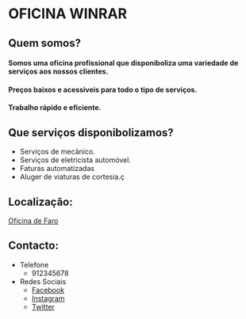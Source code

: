 # OFICINA WINRAR


## Quem somos?

#### Somos uma oficina profissional que disponiboliza uma variedade de serviços aos nossos clientes.
#### Preços baixos e acessiveis para todo o tipo de serviços.
#### Trabalho rápido e eficiente.


## Que serviços disponibolizamos?

+ Serviços de mecânico.
+ Serviços de eletricista automóvel.
+ Faturas automatizadas
+ Aluger de viaturas de cortesia.ç

## Localização:

[Oficina de Faro](https://www.google.com/search?q=37.011698987033604%2C+-7.921883972344417&rlz=1C1ONGR_pt-PTPT1017PT1017&oq=37.011698987033604%2C+-7.921883972344417&gs_lcrp=EgZjaHJvbWUqBggAEEUYOzIGCAAQRRg70gEHMTkxajBqNKgCALACAA&sourceid=chrome&ie=UTF-8)


## Contacto:

+ Telefone
    + 912345678
+ Redes Sociais
    + [Facebook](https://www.facebook.com/)
    + [Instagram](https://www.instagram.com/)
    + [Twitter](https://twitter.com)
